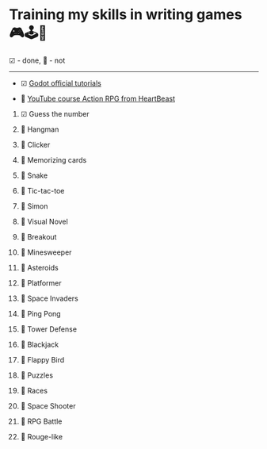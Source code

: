 # Training my skills in writing games 🎮🕹️👾
 

☑ - done, 🔲 - not

---------------------------
* ☑ [Godot official tutorials](https://docs.godotengine.org/en/stable/getting_started/introduction/index.html)

* 🔲 [YouTube course Action RPG from HeartBeast](https://youtube.com/playlist?list=PL9FzW-m48fn2SlrW0KoLT4n5egNdX-W9a&si=Rf_YCEWO8bt2N5iA)

1. ☑ Guess the number

2. 🔲 Hangman

3. 🔲 Clicker

4. 🔲 Memorizing cards

5. 🔲 Snake

6. 🔲 Tic-tac-toe

7. 🔲 Simon

8. 🔲 Visual Novel

9. 🔲 Breakout

10. 🔲 Minesweeper

11. 🔲 Asteroids

12. 🔲 Platformer

13. 🔲 Space Invaders

14. 🔲 Ping Pong

15. 🔲 Tower Defense

16. 🔲 Blackjack

17. 🔲 Flappy Bird

18. 🔲 Puzzles

19. 🔲 Races

20. 🔲 Space Shooter

21. 🔲 RPG Battle

22. 🔲 Rouge-like
